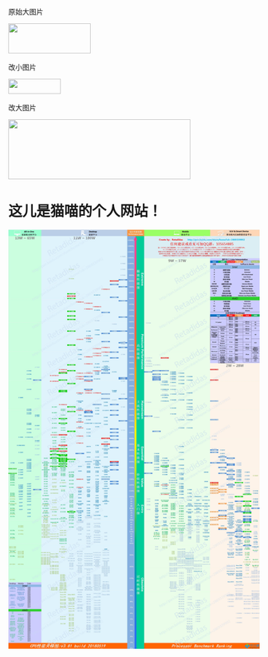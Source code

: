 <html> 
<head> 
<meta charset="utf-8" /> 
<title>图片插入html 在线演示 www.divcss5.com</title> 
</head> 
 
<body> 
<p>原始大图片</p> 
<p> 
<img src="divcss5-logo-201305.gif" width="165" height="60" /> 
</p> 
<p>改小图片</p> 
<p> 
<img src="divcss5-logo-201305.gif" width="105" height="30" /> 
</p> 
<p>改大图片</p> 
<p> 
<img src="divcss5-logo-201305.gif" width="365" height="120" /> 
</p> 
</body> 
</html> 


# 这儿是猫喵的个人网站！
![](/20180530140214_83034.png)
